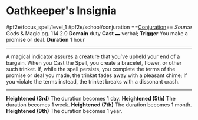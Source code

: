 # Oathkeeper's Insignia
#pf2e/focus_spell/level_1 #pf2e/school/conjuration 
==[Conjuration](../../../rules/traits/conjuration.md)==
*Source* Gods & Magic pg. 114 2.0
**Domain** duty
**Cast** ▬ verbal; **Trigger** You make a promise or deal.
**Duration** 1 hour

---
A magical indicator assures a creature that you’ve upheld your end of a bargain. When you Cast the Spell, you create a bracelet, flower, or other such trinket. If, while the spell persists, you complete the terms of the promise or deal you made, the trinket fades away with a pleasant chime; if you violate the terms instead, the trinket breaks with a dissonant crash.

<hr>

**Heightened (3rd)** The duration becomes 1 day.
**Heightened (5th)** The duration becomes 1 week.
**Heightened (7th)** The duration becomes 1 month.
**Heightened (9th)** The duration becomes 1 year.